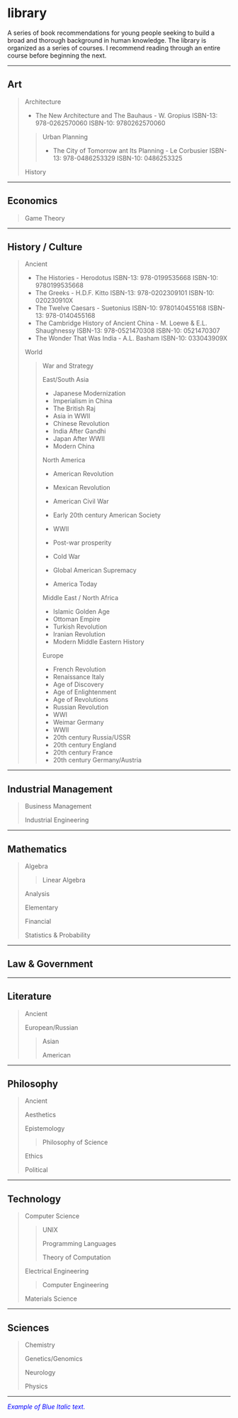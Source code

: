 # library

A series of book recommendations for young people seeking to build a broad and thorough background in human knowledge.
The library is organized as a series of courses. I recommend reading through an entire course before beginning the next.

---

## Art

> Architecture
>
> * The New Architecture and The Bauhaus - W. Gropius
>  ISBN-13: 978-0262570060
>  ISBN-10: 9780262570060
>
> > Urban Planning
> >
> > * The City of Tomorrow ant Its Planning - Le Corbusier
> >     ISBN-13: 978-0486253329
> >     ISBN-10: 0486253325
>
> History

---

## Economics

> Game Theory

---

## History / Culture

> Ancient
>
> - The Histories - Herodotus
>  ISBN-13: 978-0199535668
>  ISBN-10: 9780199535668
> - The Greeks - H.D.F. Kitto
>  ISBN-13: 978-0202309101
>  ISBN-10: 020230910X
> - The Twelve Caesars - Suetonius
>  ISBN-10: 9780140455168
>  ISBN-13: 978-0140455168
> - The Cambridge History of Ancient China - M. Loewe & E.L. Shaughnessy
>  ISBN-13: 978-0521470308
>  ISBN-10: 0521470307
> - The Wonder That Was India - A.L. Basham
>  ISBN-10: 033043909X
>
> World
>
> > War and Strategy
> >
> > East/South Asia
> >
> > * Japanese Modernization
> > * Imperialism in China
> > * The British Raj
> > * Asia in WWII
> > * Chinese Revolution
> > * India After Gandhi
> > * Japan After WWII
> > * Modern China
> >
> > North America
> >
> > * American Revolution
> > * Mexican Revolution
> > * American Civil War
> >
> > * Early 20th century American Society
> > * WWII
> > * Post-war prosperity
> > * Cold War 
> > * Global American Supremacy
> > * America Today
> >
> > Middle East / North Africa
> >
> > * Islamic Golden Age
> > * Ottoman Empire
> > * Turkish Revolution
> > * Iranian Revolution
> > * Modern Middle Eastern History
> >
> > Europe
> >
> > * French Revolution
> > * Renaissance Italy
> > * Age of Discovery
> > * Age of Enlightenment
> > * Age of Revolutions
> > * Russian Revolution
> > * WWI
> > * Weimar Germany
> > * WWII
> > * 20th century Russia/USSR
> > * 20th century England
> > * 20th century France
> > * 20th century Germany/Austria

---

## Industrial Management

> Business Management
>
> Industrial Engineering

---

## Mathematics

> Algebra
>
> > Linear Algebra
>
> Analysis
>
> Elementary
>
> Financial
>
> Statistics & Probability

---

## Law & Government

------

## Literature

> Ancient
>
> European/Russian
>
> > Asian
> >
> > American

---

## Philosophy

> Ancient
>
> Aesthetics
>
> Epistemology
>
> > Philosophy of Science
>
> Ethics
>
> Political

---

## Technology

> Computer Science
>
> > UNIX
> >
> > Programming Languages
> >
> > Theory of Computation
>
> Electrical Engineering
>
> > Computer Engineering
>
> Materials Science

---

## Sciences

> Chemistry
>
> Genetics/Genomics
>
> Neurology
>
> Physics

---

<span style="color:blue">*Example of Blue Italic text.*</span>

